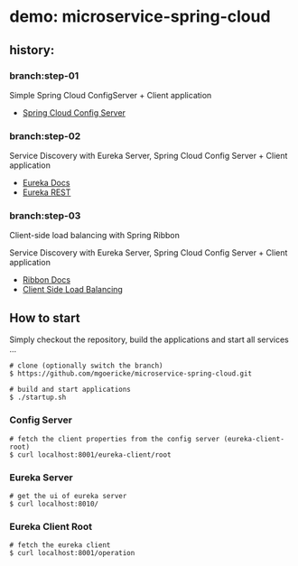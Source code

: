 # demo: microservice-spring-cloud

## history:

### branch:step-01

Simple Spring Cloud ConfigServer + Client application


* [Spring Cloud Config Server](http://cloud.spring.io/spring-cloud-static/spring-cloud-config/1.4.3.RELEASE/single/spring-cloud-config.html)


### branch:step-02

Service Discovery with Eureka Server, Spring Cloud Config Server + Client application

* [Eureka Docs](https://cloud.spring.io/spring-cloud-netflix/multi/multi_spring-cloud-eureka-server.html)
* [Eureka REST](https://github.com/Netflix/eureka/wiki/Eureka-REST-operations)

### branch:step-03

Client-side load balancing with Spring Ribbon

Service Discovery with Eureka Server, Spring Cloud Config Server + Client application

* [Ribbon Docs](https://cloud.spring.io/spring-cloud-netflix/multi/multi_spring-cloud-ribbon.html)
* [Client Side Load Balancing](https://spring.io/guides/gs/client-side-load-balancing/)

## How to start

Simply checkout the repository, build the applications and start all services ...

```
# clone (optionally switch the branch)
$ https://github.com/mgoericke/microservice-spring-cloud.git

# build and start applications
$ ./startup.sh
```

### Config Server

```
# fetch the client properties from the config server (eureka-client-root)
$ curl localhost:8001/eureka-client/root
```

### Eureka Server 
```
# get the ui of eureka server
$ curl localhost:8010/
```

### Eureka Client Root 
```
# fetch the eureka client 
$ curl localhost:8001/operation
```



